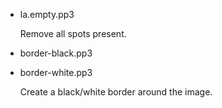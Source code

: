 
- la.empty.pp3

  Remove all spots present.

- border-black.pp3
- border-white.pp3

  Create a black/white border around the image.

